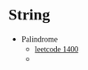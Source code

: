 # <font face="Consolas"> String </font>
- <font face="Consolas"> Palindrome </font>
    - <font face="Consolas"> [leetcode 1400](palindrome/leetcode-1400.cpp) </font>
    - 